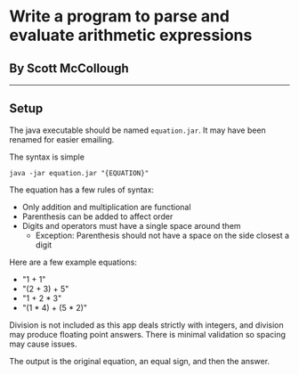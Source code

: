 # Write a program to parse and evaluate arithmetic expressions

## By Scott McCollough

---

## Setup

The java executable should be named `equation.jar`. It may have been renamed for easier emailing.

The syntax is simple

`java -jar equation.jar "{EQUATION}"`

The equation has a few rules of syntax:

* Only addition and multiplication are functional
* Parenthesis can be added to affect order
* Digits and operators must have a single space around them
    * Exception: Parenthesis should not have a space on the side closest a digit
    
Here are a few example equations:

* "1 + 1"
* "(2 + 3) + 5"
* "1 + 2 * 3"
* "(1 * 4) + (5 * 2)"

Division is not included as this app deals strictly with integers, and division may produce floating point answers. There is minimal validation so spacing may cause issues.

The output is the original equation, an equal sign, and then the answer.
